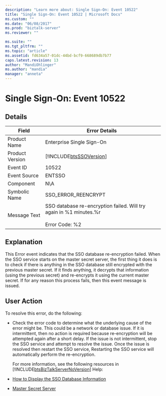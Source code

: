 ```yaml
---
description: "Learn more about: Single Sign-On: Event 10522"
title: "Single Sign-On: Event 10522 | Microsoft Docs"
ms.custom: ""
ms.date: "06/08/2017"
ms.prod: "biztalk-server"
ms.reviewer: ""

ms.suite: ""
ms.tgt_pltfrm: ""
ms.topic: "article"
ms.assetid: fd634a57-01dc-44bd-bcf9-668689db7b77
caps.latest.revision: 13
author: "MandiOhlinger"
ms.author: "mandia"
manager: "anneta"
---
```

# Single Sign-On: Event 10522
## Details  

| Field | Error Details |
|-----------------|-----------------------------------------------------------------------------------------------|
|  Product Name   |                                   Enterprise Single Sign-On                                   |
| Product Version |                  [!INCLUDE[btsSSOVersion](../includes/btsssoversion-md.md)]                   |
|    Event ID     |                                             10522                                             |
|  Event Source   |                                            ENTSSO                                             |
|    Component    |                                              N\A                                              |
|  Symbolic Name  |                                      SSO_ERROR_REENCRYPT                                      |
|  Message Text   | SSO database re-encryption failed. Will try again in %1 minutes.%r<br /><br /> Error Code: %2 |

## Explanation  
 This Error event indicates that the SSO database re-encryption failed. When the SSO service starts on the master secret server, the first thing it does is to check if there is anything in the SSO database still encrypted with the previous master secret. If it finds anything, it decrypts that information (using the previous secret) and re-encrypts it using the current master secret. If for any reason this process fails, then this event message is issued.  

## User Action  
 To resolve this error, do the following:  

- Check the error code to determine what the underlying cause of the error might be. This could be a network or database issue. If it is intermittent, then no action is required because re-encryption will be attempted again after a short delay. If the issue is not intermittent, stop the SSO service and attempt to resolve the issue. Once the issue is resolved then restart the SSO service, Restarting the SSO service will automatically perform the re-encryption.  

  For more information, see the following resources in [!INCLUDE[btsBizTalkServerNoVersion](../includes/btsbiztalkservernoversion-md.md)] Help:  

- [How to Display the SSO Database Information](../core/how-to-display-the-sso-database-information.md)  

- [Master Secret Server](../core/master-secret-server.md)
